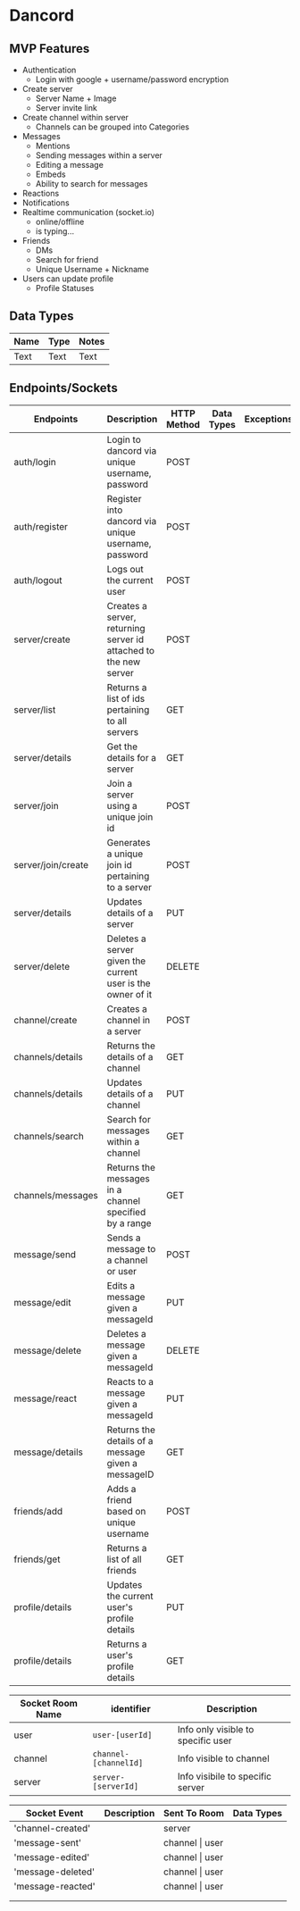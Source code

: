 # Dancord

## MVP Features
- Authentication
    - Login with google + username/password encryption
- Create server
    - Server Name + Image
    - Server invite link
- Create channel within server
    - Channels can be grouped into Categories
- Messages
    - Mentions
    - Sending messages within a server
    - Editing a message
    - Embeds
    - Ability to search for messages
- Reactions
- Notifications
- Realtime communication (socket.io)
    - online/offline
    - is typing...
- Friends
    - DMs
    - Search for friend 
    - Unique Username + Nickname
- Users can update profile
    - Profile Statuses



## Data Types
| Name    | Type  | Notes |
| -------- | -------- | -------- |
| Text     | Text     | Text     |



## Endpoints/Sockets
| Endpoints          | Description                                                      | HTTP Method | Data Types | Exceptions |
| ------------------ | ---------------------------------------------------------------- | ----------- | ---------- | ---------- |
| auth/login         | Login to dancord via unique username, password                   | POST        |            |            |
| auth/register      | Register into dancord via unique username, password              | POST        |            |            |
| auth/logout        | Logs out the current user                                        | POST        |            |            |
| server/create      | Creates a server, returning server id attached to the new server | POST        |            |            |
| server/list        | Returns a list of ids pertaining to all servers                  | GET         |            |            |
| server/details     | Get the details for a server                                     | GET         |            |            |
| server/join        | Join a server using a unique join id                             | POST        |            |            |
| server/join/create | Generates a unique join id pertaining to a server                | POST        |            |            |
| server/details     | Updates details of a server                                      | PUT         |            |            |
| server/delete      | Deletes a server given the current user is the owner of it       | DELETE      |            |            |
| channel/create     | Creates a channel in a server                                    | POST        |            |            |
| channels/details   | Returns the details of a channel                                 | GET         |            |            |
| channels/details   | Updates details of a channel                                     | PUT         |            |            |
| channels/search    | Search for messages within a channel                             | GET         |            |            |
| channels/messages  | Returns the messages in a channel specified by a range           | GET         |            |            |
| message/send       | Sends a message to a channel or user                             | POST        |            |            |
| message/edit       | Edits a message given a messageId                                | PUT         |            |            |
| message/delete     | Deletes a message given a messageId                              | DELETE      |            |            |
| message/react      | Reacts to a message given a messageId                            | PUT         |            |            |
| message/details    | Returns the details of a message given a messageID               | GET         |            |            |
| friends/add        | Adds a friend based on unique username                           | POST        |            |            |
| friends/get        | Returns a list of all friends                                    | GET         |            |            |
| profile/details    | Updates the current user's profile details                       | PUT         |            |            |
| profile/details    | Returns a user's profile details                                 | GET         |            |            |




| Socket Room Name    | identifier        | Description                         |
| ------- | --------------------- | ----------------------------------- |
| user    | `user-[userId]`       | Info only visible to specific user  |
| channel | `channel-[channelId]` | Info visible to channel             |
| server  | `server-[serverId]`   | Info visibile to specific server    |



| Socket Event      | Description | Sent To Room    | Data Types |
| ----------------- | ----------- | --------------- | ---------- |
| 'channel-created' |             | server          |            |
| 'message-sent'    |             | channel \| user |            |
| 'message-edited'  |             | channel \| user |            |
| 'message-deleted' |             | channel \| user |            |
| 'message-reacted' |             | channel \| user |            |
|                   |             |                 |            |
|                   |             |                 |            |